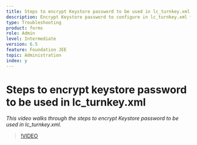 ```yaml
---
title: Steps to encrypt Keystore password to be used in lc_turnkey.xml
description: Encrypt Keystore password to configure in lc_turnkey.xml file 
type: Troubleshooting
product: forms 
role: Admin 
level: Intermediate  
version: 6.5
feature: Foundation JEE
topic: Administration 
index: y
---
```


# Steps to encrypt keystore password to be used in lc_turnkey.xml

*This video walks through the steps to encrypt Keystore password to be used in lc_turnkey.xml.*

>[!VIDEO](https://video.tv.adobe.com/v/335538?quality=9&learn=on)

